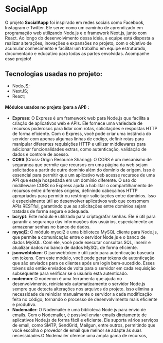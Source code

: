 # SocialApp

O projeto **SocialAapp** foi inspirado em redes sociais como Facebook, Instagram e Twitter. Ele serve como um caminho de aprendizado em programação web utilizando Node.js e o framework Next.js, junto com React. Ao longo do desenvolvimento dessa ideia, a equipe está disposta a realizar alterações, inovações e expansões no projeto, com o objetivo de acumular conhecimento e facilitar um trabalho em equipe estruturado, documentado e educativo para todas as partes envolvidas. Acompanhe esse projeto!

## Tecnologias usadas no projeto:
+ NodeJS;
+ NextJS;
+ React;

#### Módulos usados no projeto (para a API) :
+ **Express**: O Express é um framework web para Node.js que facilita a criação de aplicativos web e APIs. Ele fornece uma variedade de recursos poderosos para lidar com rotas, solicitações e respostas HTTP de forma eficiente. Com o Express, você pode criar uma instância do servidor com apenas algumas linhas de código, definir rotas para manipular diferentes requisições HTTP e utilizar middlewares para adicionar funcionalidades extras, como autenticação, validação de dados e controle de acesso.
+ **CORS** (Cross-Origin Resource Sharing): O CORS é um mecanismo de segurança que permite que recursos em uma página da web sejam solicitados a partir de outro domínio além do domínio de origem. Isso é essencial para permitir que um aplicativo web acesse recursos de uma API que esteja hospedada em um domínio diferente. O uso do middleware CORS no Express ajuda a habilitar o compartilhamento de recursos entre diferentes origens, definindo cabeçalhos HTTP apropriados para permitir ou restringir solicitações entre domínios. Isso é especialmente útil ao desenvolver aplicativos web que consomem APIs RESTful, garantindo que as solicitações entre domínios sejam tratadas de forma segura e adequada.
+ **bcrypt**: Este módulo é utilizado para criptografar senhas. Ele é útil para garantir a segurança das informações dos usuários, especialmente ao armazenar senhas no banco de dados.
+ **mysql2**: O módulo mysql2 é uma biblioteca MySQL cliente para Node.js, que permite a comunicação entre o servidor Node.js e o banco de dados MySQL. Com ele, você pode executar consultas SQL, inserir e atualizar dados no banco de dados MySQL de forma eficiente.
+ **jsonwebtoken**: O jsonwebtoken é utilizado para autenticação baseada em tokens. Com este módulo, você pode gerar tokens de autenticação que são enviados para os clientes após um login bem-sucedido. Esses tokens são então enviados de volta para o servidor em cada requisição subsequente para verificar se o usuário está autenticado.
+ **nodemon**: O nodemon é uma ferramenta que ajuda no desenvolvimento, reiniciando automaticamente o servidor Node.js sempre que detecta alterações nos arquivos do projeto. Isso elimina a necessidade de reiniciar manualmente o servidor a cada modificação feita no código, tornando o processo de desenvolvimento mais eficiente e produtivo.
+ **Nodemailer**: O Nodemailer é uma biblioteca Node.js para envio de emails. Com o Nodemailer, é possível enviar emails diretamente de aplicativos Node.js de forma fácil e eficiente. Ele suporta vários serviços de email, como SMTP, SendGrid, Mailgun, entre outros, permitindo que você escolha o provedor de email que melhor se adapte às suas necessidades.O Nodemailer oferece uma ampla gama de recursos,


